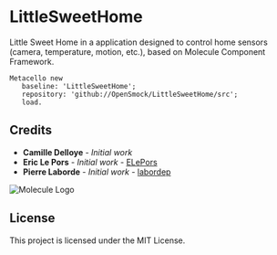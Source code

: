 # LittleSweetHome
Little Sweet Home in a application designed to control home sensors (camera, temperature, motion, etc.), based on Molecule Component Framework.

```smalltalk
Metacello new
   baseline: 'LittleSweetHome';
   repository: 'github://OpenSmock/LittleSweetHome/src';
   load.
```
## Credits

* **Camille Delloye** - *Initial work*
* **Eric Le Pors** - *Initial work* - [ELePors](https://github.com/ELePors)
* **Pierre Laborde** - *Initial work* - [labordep](https://github.com/labordep)

![Molecule Logo](MoleculeLogotype.svg)

## License

This project is licensed under the MIT License.
